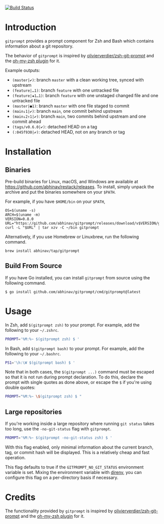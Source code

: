 [![Build Status](https://travis-ci.org/abhinav/gitprompt.svg?branch=master)](https://travis-ci.org/abhinav/gitprompt)

# Introduction

`gitprompt` provides a prompt component for Zsh and Bash which contains
information about a git repository.

The behavior of `gitprompt` is inspired by
[olivierverdier/zsh-git-prompt] and the [oh-my-zsh plugin] for it.

Example outputs:

- `(master|✔)`: branch `master` with a clean working tree, synced with upstream
- `(feature|…1)`: branch `feature` with one untracked file
- `(feature|✚1…1)`: branch `feature` with one unstaged changed file and one
  untracked file
- `(master|●1)`: branch `master` with one file staged to commit
- `(main↓1|✔)`: branch `main`, one commit behind upstream
- `(main↓2↑1|✔)`: branch `main`, two commits behind upstream and one commit ahead
- `(tags/v0.6.0|✔)`: detached HEAD on a tag
- `(:045f930|✔)`: detached HEAD, not on any branch or tag

# Installation

## Binaries


Pre-build binaries for Linux, macOS, and Windows are available at
<https://github.com/abhinav/restack/releases>. To install, simply unpack the
archive and put the binaries somewhere on your `$PATH`.

For example, if you have `$HOME/bin` on your `$PATH`,

    OS=$(uname -s)
    ARCH=$(uname -m)
    VERSION=0.8.0
    URL="https://github.com/abhinav/gitprompt/releases/download/v$VERSION/gitprompt_${VERSION}_${OS}_${ARCH}.tar.gz"
    curl -L "$URL" | tar xzv -C ~/bin gitprompt

Alternatively, if you use Homebrew or Linuxbrew, run the following command.

    brew install abhinav/tap/gitprompt

## Build From Source

If you have Go installed, you can install `gitprompt` from source using the
following command.

    $ go install github.com/abhinav/gitprompt/cmd/gitprompt@latest

# Usage

In Zsh, add `$(gitprompt zsh)` to your prompt. For example, add the following
to your `~/.zshrc`.

```sh
PROMPT='%M:%~ $(gitprompt zsh) $ '
```

In Bash, add `$(gitprompt bash)` to your prompt. For example, add the
following to your `~/.bashrc`.

```sh
PS1='\h:\W $(gitprompt bash) $ '
```

Note that in both cases, the `$(gitprompt ...)` command must be escaped so
that it is not run during prompt declaration. To do this, declare the prompt
with single quotes as done above, or escape the `$` if you're using double
quotes:

```sh
PROMPT="%M:%~ \$(gitprompt zsh) $ "
```

## Large repositories

If you're working inside a large repository where running `git status` takes
too long, use the `-no-git-status` flag with `gitprompt`.

```sh
PROMPT='%M:%~ $(gitprompt -no-git-status zsh) $ '
```

With this flag enabled, only minimal information about the current branch,
tag, or commit hash will be displayed. This is a relatively cheap and fast
operation.

This flag defaults to true if the `GITPROMPT_NO_GIT_STATUS` environment
variable is set. Mixing the environment variable with [direnv], you can
configure this flag on a per-directory basis if necessary.

  [direnv]: https://direnv.net/

# Credits

The functionality provided by `gitprompt` is inspired by
[olivierverdier/zsh-git-prompt] and the [oh-my-zsh plugin] for it.

  [olivierverdier/zsh-git-prompt]: https://github.com/olivierverdier/zsh-git-prompt
  [oh-my-zsh plugin]: https://github.com/robbyrussell/oh-my-zsh/tree/master/plugins/git-prompt
